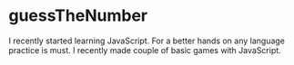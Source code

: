 # guessTheNumber
I recently started learning JavaScript. For a better hands on any language practice is must. I recently made couple of basic games with JavaScript.
